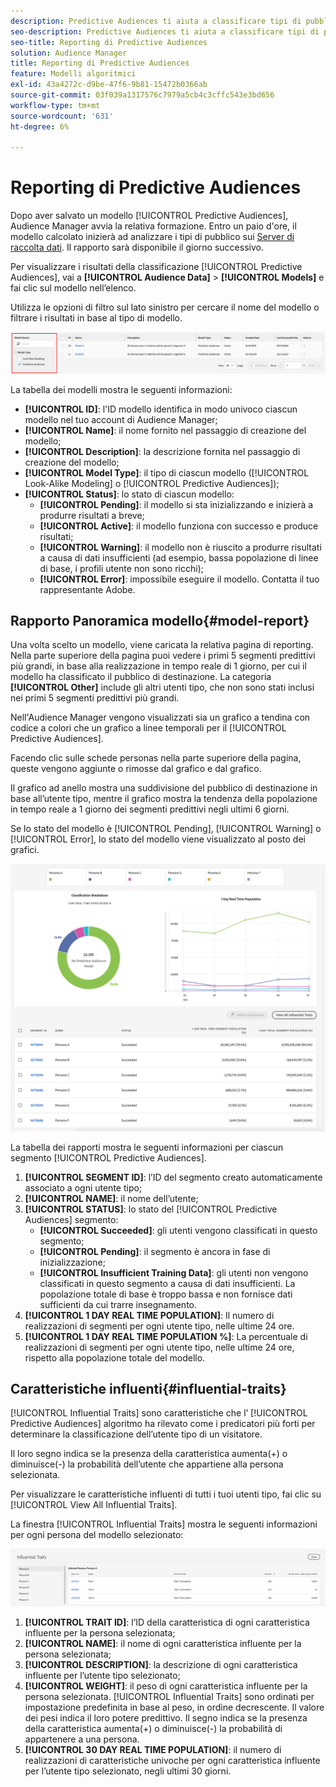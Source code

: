 ```yaml
---
description: Predictive Audiences ti aiuta a classificare tipi di pubblico sconosciuti in utenti tipo distinti in tempo reale utilizzando la scienza dei dati.
seo-description: Predictive Audiences ti aiuta a classificare tipi di pubblico sconosciuti in utenti tipo distinti in tempo reale utilizzando la scienza dei dati.
seo-title: Reporting di Predictive Audiences
solution: Audience Manager
title: Reporting di Predictive Audiences
feature: Modelli algoritmici
exl-id: 43a4272c-d9be-47f6-9b81-15472b0366ab
source-git-commit: 03f039a1317576c7979a5cb4c3cffc543e3bd656
workflow-type: tm+mt
source-wordcount: '631'
ht-degree: 6%

---
```


# Reporting di Predictive Audiences

Dopo aver salvato un modello [!UICONTROL Predictive Audiences], Audience Manager avvia la relativa formazione. Entro un paio d&#39;ore, il modello calcolato inizierà ad analizzare i tipi di pubblico sui [Server di raccolta dati](https://docs.adobe.com/content/help/en/audience-manager/user-guide/reference/system-components/components-data-collection.html#dcs-pcs). Il rapporto sarà disponibile il giorno successivo.

Per visualizzare i risultati della classificazione [!UICONTROL Predictive Audiences], vai a **[!UICONTROL Audience Data]** > **[!UICONTROL Models]** e fai clic sul modello nell’elenco.

Utilizza le opzioni di filtro sul lato sinistro per cercare il nome del modello o filtrare i risultati in base al tipo di modello.

![filtro predittivo-pubblico](assets/predictive-audiences-filter-models.png)

La tabella dei modelli mostra le seguenti informazioni:

* **[!UICONTROL ID]**: l&#39;ID modello identifica in modo univoco ciascun modello nel tuo account di Audience Manager;
* **[!UICONTROL Name]**: il nome fornito nel passaggio di creazione del modello;
* **[!UICONTROL Description]**: la descrizione fornita nel passaggio di creazione del modello;
* **[!UICONTROL Model Type]**: il tipo di ciascun modello ([!UICONTROL Look-Alike Modeling] o  [!UICONTROL Predictive Audiences]);
* **[!UICONTROL Status]**: lo stato di ciascun modello:
   * **[!UICONTROL Pending]**: il modello si sta inizializzando e inizierà a produrre risultati a breve;
   * **[!UICONTROL Active]**: il modello funziona con successo e produce risultati;
   * **[!UICONTROL Warning]**: il modello non è riuscito a produrre risultati a causa di dati insufficienti (ad esempio, bassa popolazione di linee di base, i profili utente non sono ricchi);
   * **[!UICONTROL Error]**: impossibile eseguire il modello. Contatta il tuo rappresentante Adobe.

## Rapporto Panoramica modello{#model-report}

Una volta scelto un modello, viene caricata la relativa pagina di reporting. Nella parte superiore della pagina puoi vedere i primi 5 segmenti predittivi più grandi, in base alla realizzazione in tempo reale di 1 giorno, per cui il modello ha classificato il pubblico di destinazione. La categoria **[!UICONTROL Other]** include gli altri utenti tipo, che non sono stati inclusi nei primi 5 segmenti predittivi più grandi.

Nell&#39;Audience Manager vengono visualizzati sia un grafico a tendina con codice a colori che un grafico a linee temporali per il [!UICONTROL Predictive Audiences].

Facendo clic sulle schede personas nella parte superiore della pagina, queste vengono aggiunte o rimosse dal grafico e dal grafico.

Il grafico ad anello mostra una suddivisione del pubblico di destinazione in base all’utente tipo, mentre il grafico mostra la tendenza della popolazione in tempo reale a 1 giorno dei segmenti predittivi negli ultimi 6 giorni.

Se lo stato del modello è [!UICONTROL Pending], [!UICONTROL Warning] o [!UICONTROL Error], lo stato del modello viene visualizzato al posto dei grafici.

![smart-persona-report](assets/predictive-audiences-report.png)

La tabella dei rapporti mostra le seguenti informazioni per ciascun segmento [!UICONTROL Predictive Audiences].

1. **[!UICONTROL SEGMENT ID]**: l’ID del segmento creato automaticamente associato a ogni utente tipo;
1. **[!UICONTROL NAME]**: il nome dell’utente;
1. **[!UICONTROL STATUS]**: lo stato del  [!UICONTROL Predictive Audiences] segmento:
   * **[!UICONTROL Succeeded]**: gli utenti vengono classificati in questo segmento;
   * **[!UICONTROL Pending]**: il segmento è ancora in fase di inizializzazione;
   * **[!UICONTROL Insufficient Training Data]**: gli utenti non vengono classificati in questo segmento a causa di dati insufficienti. La popolazione totale di base è troppo bassa e non fornisce dati sufficienti da cui trarre insegnamento.
1. **[!UICONTROL 1 DAY REAL TIME POPULATION]**: Il numero di realizzazioni di segmenti per ogni utente tipo, nelle ultime 24 ore.
1. **[!UICONTROL 1 DAY REAL TIME POPULATION %]**: La percentuale di realizzazioni di segmenti per ogni utente tipo, nelle ultime 24 ore, rispetto alla popolazione totale del modello.

## Caratteristiche influenti{#influential-traits}

[!UICONTROL Influential Traits] sono caratteristiche che l’ [!UICONTROL Predictive Audiences] algoritmo ha rilevato come i predicatori più forti per determinare la classificazione dell’utente tipo di un visitatore.

Il loro segno indica se la presenza della caratteristica aumenta(+) o diminuisce(-) la probabilità dell’utente che appartiene alla persona selezionata.

Per visualizzare le caratteristiche influenti di tutti i tuoi utenti tipo, fai clic su [!UICONTROL View All Influential Traits].

La finestra [!UICONTROL Influential Traits] mostra le seguenti informazioni per ogni persona del modello selezionato:

![caratteristiche influenti](assets/predictive-audiences-influential-traits.png)

1. **[!UICONTROL TRAIT ID]**: l’ID della caratteristica di ogni caratteristica influente per la persona selezionata;
1. **[!UICONTROL NAME]**: il nome di ogni caratteristica influente per la persona selezionata;
1. **[!UICONTROL DESCRIPTION]**: la descrizione di ogni caratteristica influente per l’utente tipo selezionato;
1. **[!UICONTROL WEIGHT]**: il peso di ogni caratteristica influente per la persona selezionata. [!UICONTROL Influential Traits] sono ordinati per impostazione predefinita in base al peso, in ordine decrescente.  Il valore dei pesi indica il loro potere predittivo. Il segno indica se la presenza della caratteristica aumenta(+) o diminuisce(-) la probabilità di appartenere a una persona.
1. **[!UICONTROL 30 DAY REAL TIME POPULATION]**: il numero di realizzazioni di caratteristiche univoche per ogni caratteristica influente per l’utente tipo selezionato, negli ultimi 30 giorni.
